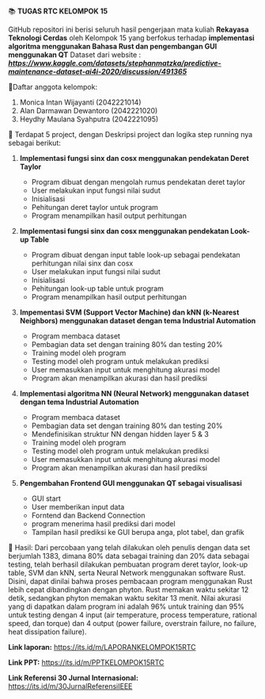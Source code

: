 📚 **TUGAS RTC KELOMPOK 15**

GitHub repositori ini berisi seluruh hasil pengerjaan mata kuliah **Rekayasa Teknologi Cerdas** oleh Kelompok 15 yang berfokus terhadap **implementasi algoritma menggunakan Bahasa Rust dan pengembangan GUI menggunakan QT**
Dataset dari website : _**https://www.kaggle.com/datasets/stephanmatzka/predictive-maintenance-dataset-ai4i-2020/discussion/491365**_

🍒Daftar anggota kelompok:
1. Monica Intan Wijayanti (2042221014)
2. Alan Darmawan Dewantoro (2042221020)
3. Heydhy Maulana Syahputra (2042221095)

🍒 Terdapat 5 project, dengan Deskripsi project  dan logika step running nya sebagai berikut:
1. **Implementasi fungsi sinx dan cosx menggunakan pendekatan Deret Taylor**
    - Program dibuat dengan mengolah rumus pendekatan deret taylor
    - User melakukan input fungsi nilai sudut
    - Inisialisasi
    - Pehitungan deret taylor untuk program
    - Program menampilkan hasil output perhitungan

2. **Implementasi fungsi sinx dan cosx menggunakan pendekatan Look-up Table**
    - Program dibuat dengan input table look-up sebagai pendekatan perhitungan nilai sinx dan cosx
    - User melakukan input fungsi nilai sudut
    - Inisialisasi
    - Pehitungan look-up table untuk program
    - Program menampilkan hasil output perhitungan

3. **Impementasi SVM (Support Vector Machine) dan kNN (k-Nearest Neighbors) menggunakan dataset dengan tema Industrial Automation**
    - Program membaca dataset
    - Pembagian data set dengan training 80% dan testing 20%
    - Training model oleh program
    - Testing model oleh program untuk melakukan prediksi
    - User memasukkan input untuk menghitung akurasi model
    - Program akan menampilkan akurasi dan hasil prediksi

4. **Implementasi algoritma NN (Neural Network) menggunakan dataset dengan tema Industrial Automation**
    - Program membaca dataset
    - Pembagian data set dengan training 80% dan testing 20%
    - Mendefinisikan struktur NN dengan hidden layer 5 & 3
    - Training model oleh program
    - Testing model oleh program untuk melakukan prediksi
    - User memasukkan input untuk menghitung akurasi model
    - Program akan menampilkan akurasi dan hasil prediksi

5. **Pengembahan Frontend GUI menggunakan QT sebagai visualisasi**
    - GUI start
    - User memberikan input data
    - Forntend dan Backend Connection
    - program menerima hasil prediksi dari model
    - Tampilan hasil prediksi ke GUI berupa anga, plot tabel, dan grafik

🍒 Hasil:
Dari percobaan yang telah dilakukan oleh penulis dengan data set berjumlah 1383, dimana 80% data sebagai training dan 20% data sebagai testing, telah berhasil dilakukan pembuatan program deret taylor, look-up table, SVM dan kNN, serta Neural Network  menggunakan software Rust. Disini, dapat dinilai bahwa proses pembacaan program menggunakan Rust lebih cepat dibandingkan dengan phyton. Rust memakan waktu sekitar  12 detik, sedangkan phyton memakan waktu sekitar 13 menit. Nilai akurasi yang di 
dapatkan dalam program ini adalah 96% untuk training dan 95% untuk testing dengan 4 input (air temperature, process temperature, rational speed, dan torque) dan 4 output (power failure, overstrain failure, no failure, heat dissipation failure).

**Link laporan:**
https://its.id/m/LAPORANKELOMPOK15RTC

**Link PPT:**
https://its.id/m/PPTKELOMPOK15RTC

**Link Referensi 30 Jurnal Internasional:**
https://its.id/m/30JurnalReferensiIEEE 
